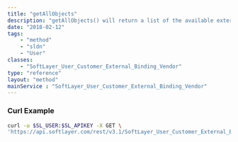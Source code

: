 ```yaml
---
title: "getAllObjects"
description: "getAllObjects() will return a list of the available external binding vendors that SoftLayer supports.  Use this list to select the appropriate vendor when creating a new external binding. "
date: "2018-02-12"
tags:
    - "method"
    - "sldn"
    - "User"
classes:
    - "SoftLayer_User_Customer_External_Binding_Vendor"
type: "reference"
layout: "method"
mainService : "SoftLayer_User_Customer_External_Binding_Vendor"
---
```


### Curl Example
```bash
curl -u $SL_USER:$SL_APIKEY -X GET \
'https://api.softlayer.com/rest/v3.1/SoftLayer_User_Customer_External_Binding_Vendor/getAllObjects'
```
